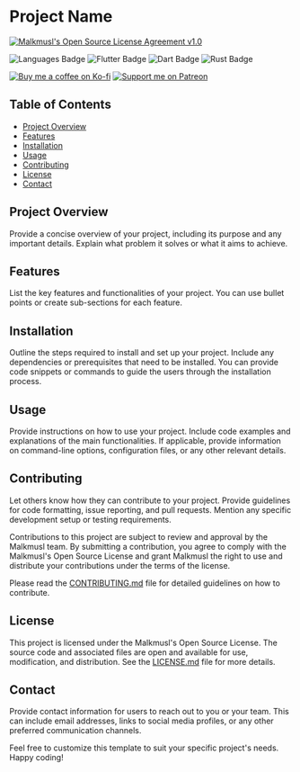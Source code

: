 # Project Name

[![Malkmusl's Open Source License Agreement v1.0](https://img.shields.io/badge/License-Malkmusl's%20Open%20Source%20License%20Agreement%20v1.0-brightgreen.svg?style=for-the-badge)](LICENSE.md)

![Languages Badge](https://img.shields.io/badge/Languages-818080?style=for-the-badge)  ![Flutter Badge](https://img.shields.io/badge/Flutter-02569B?style=for-the-badge&logo=flutter&logoColor=white)  ![Dart Badge](https://img.shields.io/badge/Dart-0175C2?style=for-the-badge&logo=dart&logoColor=white)  ![Rust Badge](https://img.shields.io/badge/Rust-000000?style=for-the-badge&logo=rust&logoColor=white)

[![Buy me a coffee on Ko-fi](https://img.shields.io/badge/Buy%20me%20a%20coffee-Ko--fi-%23FF5E5B.svg?style=for-the-badge)](https://ko-fi.com/malkmusl)  [![Support me on Patreon](https://img.shields.io/badge/Support%20me%20on-Patreon-orange.svg?style=for-the-badge)](https://www.patreon.com/your_username)




## Table of Contents

- [Project Overview](#project-overview)
- [Features](#features)
- [Installation](#installation)
- [Usage](#usage)
- [Contributing](#contributing)
- [License](#license)
- [Contact](#contact)

## Project Overview

Provide a concise overview of your project, including its purpose and any important details. Explain what problem it solves or what it aims to achieve.

## Features

List the key features and functionalities of your project. You can use bullet points or create sub-sections for each feature.

## Installation

Outline the steps required to install and set up your project. Include any dependencies or prerequisites that need to be installed. You can provide code snippets or commands to guide the users through the installation process.

## Usage

Provide instructions on how to use your project. Include code examples and explanations of the main functionalities. If applicable, provide information on command-line options, configuration files, or any other relevant details.

## Contributing

Let others know how they can contribute to your project. Provide guidelines for code formatting, issue reporting, and pull requests. Mention any specific development setup or testing requirements.

Contributions to this project are subject to review and approval by the Malkmusl team. By submitting a contribution, you agree to comply with the Malkmusl's Open Source License and grant Malkmusl the right to use and distribute your contributions under the terms of the license.

Please read the [CONTRIBUTING.md](CONTRIBUTING.md) file for detailed guidelines on how to contribute.

## License

This project is licensed under the Malkmusl's Open Source License. The source code and associated files are open and available for use, modification, and distribution. See the [LICENSE.md](LICENSE.md) file for more details.

## Contact

Provide contact information for users to reach out to you or your team. This can include email addresses, links to social media profiles, or any other preferred communication channels.

Feel free to customize this template to suit your specific project's needs. Happy coding!
